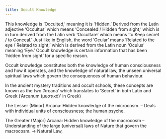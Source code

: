 ```yaml
---
title: Occult Knowledge
---
```



This knowledge is ‘Occulted,’ meaning it is ‘Hidden.’ Derived from the Latin adjective ‘Occultus’ which means ‘Concealed / Hidden from sight,’ which is in turn derived from the Latin verb ‘Occultare’ which means ‘to Keep secret / to Conceal.’ Just like in English, the word ‘Ocular’ means ‘Related to the eye / Related to sight,’ which is derived from the Latin noun ‘Oculus’ meaning ‘Eye.’ Occult knowledge is certain information that has been ‘hidden from sight’ for a specific reason.

Occult knowledge constitutes both the knowledge of human consciousness and how it operates, and the knowledge of natural law, the unseen universal spiritual laws which govern the consequences of human behaviour.

In the ancient mystery traditions and occult schools, these concepts are known as the two ‘Arcana’ which translates to ‘Secret’ in both Latin and Greek (‘Arcanum (μυστικό)’ in Greek)

The Lesser (Minor) Arcana: Hidden knowledge of the microcosm. – Deals with individual units of consciousness; the human psyche.

The Greater (Major) Arcana: Hidden knowledge of the macrocosm – Understanding of the
large (universal) laws of Nature that govern the macrocosm. → Natural Law,
